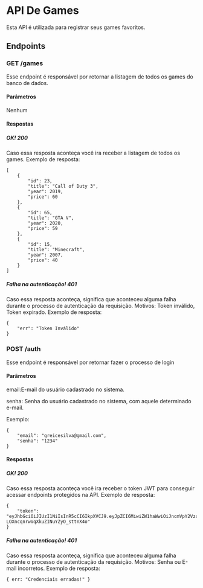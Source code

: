 # API De Games
Esta API é utilizada para registrar seus games favoritos.
## Endpoints
### GET /games
Esse endpoint é responsável por retornar a listagem de todos os games do banco de dados.
#### Parâmetros
Nenhum
#### Respostas
##### OK! 200
Caso essa resposta aconteça você ira receber a listagem de todos os games.
Exemplo de resposta:
```
[
    {
        "id": 23,
        "title": "Call of Duty 3",
        "year": 2019,
        "price": 60
    },
    {
        "id": 65,
        "title": "GTA V",
        "year": 2020,
        "price": 59
    },
    {
        "id": 15,
        "title": "Minecraft",
        "year": 2007,
        "price": 40
    }
]
```
##### Falha na autenticação! 401
Caso essa resposta aconteça, significa que aconteceu alguma falha durante o processo de autenticação da requisição. Motivos: Token inválido, Token expirado. 
Exemplo de resposta:
```
{
    "err": "Token Inválido"
}
```

### POST /auth
Esse endpoint é responsável por retornar fazer o processo de login
#### Parâmetros
email:E-mail do usuário cadastrado no sistema.

senha: Senha do usuário cadastrado no sistema, com aquele determinado e-mail.

Exemplo:
```
{
    "email": "greicesilva@gmail.com",
    "senha": "1234"
}
```
#### Respostas
##### OK! 200
Caso essa resposta aconteça você ira receber o token JWT para conseguir acessar endpoints protegidos na API.
Exemplo de resposta:
```
{
    "token": "eyJhbGciOiJIUzI1NiIsInR5cCI6IkpXVCJ9.eyJpZCI6MiwiZW1haWwiOiJncmVpY2VzaWx2YUBnbWFpbC5jb20iLCJpYXQiOjE2NjkwNzc3MTksImV4cCI6MTY2OTI1MDUxOX0.KtArni4uYaB7-LOXncqnrwVqXkuZINuYZyO_sttnX4o"
}
```
##### Falha na autenticação! 401
Caso essa resposta aconteça, significa que aconteceu alguma falha durante o processo de autenticação da requisição. Motivos: Senha ou E-mail incorretos. 
Exemplo de resposta:
```
{ err: "Credenciais erradas!" }
```

